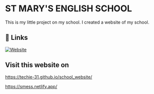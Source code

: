 # ST MARY'S ENGLISH SCHOOL
This is my little project on my school. I created a website of my school.

## 🔗 Links

[![Website](https://img.shields.io/badge/Website-0A66C2?style=for-the-badge&logo=website&logoColor=white)]( https://techie-31.github.io/school_website/)


## Visit this website on 

 https://techie-31.github.io/school_website/
 
 https://smess.netlify.app/
